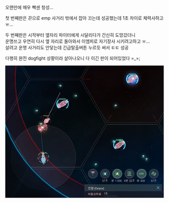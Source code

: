 오랜만에 매우 빡센 청성...  

첫 번째판은 끈으로 emp 사거리 밖에서 잡아 끄는데 성공했는데 1초 차이로 체력사하고 ㅠ...  

두 번째판은 시작부터 옆자리 파이터에게 시달리다가 간신히 도망갔더니  
운명쓰고 우연히 다시 옆 자리로 돌아와서 이엠피로 자기장사 시키려고하고 ㅠ...  
살려고 운명 사거리도 안닿는데 긴급탈출버튼 누르듯 써서 ㅌㅌ 성공  

다행히 완전 dogfight 상황이라 살아나오니 다 이긴 판이 되어있었다 =_=;  

![](../assets/20201229_BS_Dogfight.jpg)  
[](https://youtu.be/cs4y964ui7I)  
